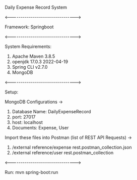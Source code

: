 Daily Expense Record System

<-------------------------------->

Framework: Springboot

<-------------------------------->

System Requirements:

1. Apache Maven 3.8.5
2. openjdk 17.0.3 2022-04-19
3. Spring CLI v2.7.0
4. MongoDB

<-------------------------------->

Setup:

MongoDB Configurations ->
1. Database Name: DailyExpenseRecord
2. port: 27017
3. host: localhost
4. Documents: Expense, User

Import these files into Postman (list of REST API Requests) ->
1. /external reference/expense rest.postman_collection.json
2. /external reference/user rest.postman_collection

<-------------------------------->

Run: mvn spring-boot:run
